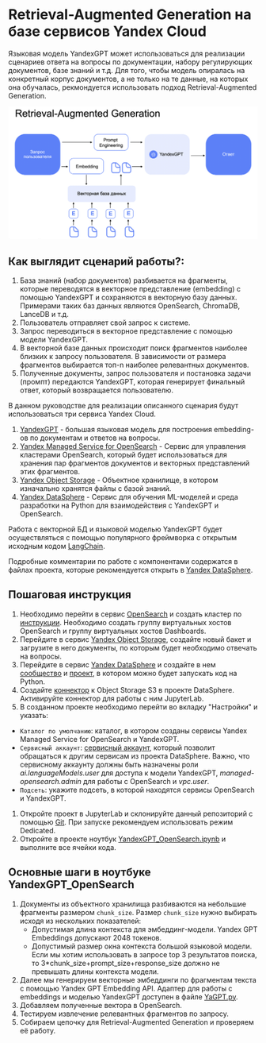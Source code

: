 # Retrieval-Augmented Generation на базе сервисов Yandex Cloud

Языковая модель YandexGPT может использоваться для реализации сценариев ответа на вопросы по документации, набору регулирующих документов, базе знаний и т.д. Для того, чтобы модель опиралась на конкретный корпус документов, а не только на те данные, на которых она обучалась, рекмондуется использовать подход Retrieval-Augmented Generation.

![Архитектура Retrieval-Augmented Generation](images/retrieval_augmented_generation_scanario.png)

## Как выглядит сценарий работы?:
1. База знаний (набор документов) разбивается на фрагменты, которые переводятся в векторное представление (embedding) с помощью YandexGPT и сохраняются в векторную базу данных. Примерами таких баз данных являются OpenSearch, ChromaDB, LanceDB и т.д.
1. Пользователь отправляет свой запрос к системе.
1. Запрос переводиться в векторное представление с помощью модели YandexGPT. 
1. В векторной базе данных происходит поиск фрагментов наиболее близких к запросу пользователя. В зависимости от размера фрагментов выбирается топ-n наиболее релевантных документов.
1. Полученные документы, запрос пользователя и постановка задачи (промпт) передаются YandexGPT, которая генерирует финальный ответ, который возвращается пользователю. 

В данном руководстве для реализации описанного сценария будут использоваться три сервиса Yandex Cloud.
1. [YandexGPT](https://cloud.yandex.ru/docs/yandexgpt/) - большая языковая модель для построения embedding-ов по документам и ответов на вопросы.
1. [Yandex Managed Service for OpenSearch](https://cloud.yandex.ru/docs/managed-opensearch/) - Сервис для управления кластерами OpenSearch, который будет использоваться для хранения пар фрагментов документов и векторных представлений этих фрагментов.
1. [Yandex Object Storage](https://cloud.yandex.ru/docs/storage/) - Объектное хранилище, в котором изначально хранятся файлы с базой знаний. 
1. [Yandex DataSphere](https://cloud.yandex.ru/docs/datasphere/) - Cервис для обучения ML-моделей и среда разработки на Python для взаимодействия с YandexGPT и OpenSearch.

Работа с векторной БД и языковой моделью YandexGPT будет осуществляться с помощью популярного фреймворка с открытым исходным кодом [LangChain](https://www.langchain.com/). 

Подробные комментарии по работе с компонентами содержатся в файлах проекта, которые рекомендуется открыть в [Yandex DataSphere](https://cloud.yandex.ru/services/datasphere).

## Пошаговая инструкция

1. Необходимо перейти в сервис [OpenSearch](https://cloud.yandex.ru/services/managed-opensearch) и создать кластер по [инструкции](https://cloud.yandex.ru/docs/managed-opensearch/operations/cluster-create). Необходимо создать группу виртуальных хостов OpenSearch и группу виртуальных хостов Dashboards.
1. Перейдите в сервис [Yandex Object Storage](https://cloud.yandex.ru/docs/storage/), создайте новый бакет и загрузите в него документы, по которым будет необходимо отвечать на вопросы.  
1. Перейдите в сервис [Yandex DataSphere](https://cloud.yandex.ru/services/datasphere) и создайте в нем [сообщество](https://cloud.yandex.ru/docs/datasphere/operations/community/create) и [проект](https://cloud.yandex.ru/docs/datasphere/operations/projects/create), в котором можно будет запускать код на Python. 
1. Создайте [коннектор](https://cloud.yandex.ru/docs/datasphere/operations/data/s3-connectors) к Object Storage S3 в проекте DataSphere. Активируйте коннектор для работы с ним JupyterLab. 
1. В созданном проекте необходимо перейти во вкладку "Настройки" и указать:
- `Каталог по умолчанию`: каталог, в котором созданы сервисы Yandex Managed Service for OpenSearch и YandexGPT.
- `Сервисный аккаунт`: [сервисный аккаунт](https://cloud.yandex.ru/docs/iam/quickstart-sa), который позволит обращаться к другим сервисам из проекта DataSphere. Важно, что сервисному аккаунту должны быть назначены роли *ai.languageModels.user* для доступа к модели YandexGPT, *managed-opensearch.admin* для работы с OpenSearch и *vpc.user*.
- `Подсеть`: укажите подсеть, в которой находятся сервисы OpenSearch и YandexGPT.
1. Откройте проект в JupyterLab и склонируйте данный репозиторий с помощью [Git](https://cloud.yandex.ru/docs/datasphere/operations/projects/work-with-git). При запуске рекомендуем использовать режим Dedicated. 
1. Откройте в проекте ноутбук [YandexGPT_OpenSearch.ipynb](YandexGPT_OpenSearch.ipynb) и выполните все ячейки кода.


## Основные шаги в ноутбуке YandexGPT_OpenSearch
1. Документы из объектного хранилища разбиваются на небольшие фрагменты размером `chunk_size`. Размер `chunk_size` нужно выбирать исходя из нескольких показателей:
    * Допустимая длина контекста для эмбеддинг-модели. Yandex GPT Embeddings допускают 2048 токенов.
    * Допустимый размер окна контекста большой языковой модели. Если мы хотим использовать в запросе top 3 результатов поиска, то 3*chunk_size+prompt_size+response_size должно не превышать длины контекста модели.
1. Далее мы генерируем векторные эмбеддинги по фрагментам текста с помощью Yandex GPT Embedding API. Адаптер для работы с embeddings и моделью YandexGPT доступен в файле [YaGPT.py](YaGPT.py).
1. Добавляем полученные вектора в OpenSearch.
1. Тестируем извлечение релевантных фрагментов по запросу.
1. Собираем цепочку для Retrieval-Augmented Generation и проверяем её работу.
